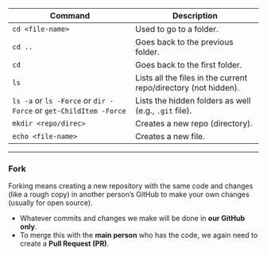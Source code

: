 
| Command                                                          | Description                                                     |
| ---------------------------------------------------------------- | --------------------------------------------------------------- |
| `cd <file-name>`                                                 | Used to go to a folder.                                         |
| `cd ..`                                                          | Goes back to the previous folder.                               |
| `cd`                                                             | Goes back to the first folder.                                  |
| `ls`                                                             | Lists all the files in the current repo/directory (not hidden). |
| `ls -a` or `ls -Force` or `dir -Force` or `get-ChildItem -Force` | Lists the hidden folders as well (e.g., `.git` file).           |
| `mkdir <repo/direc>`                                             | Creates a new repo (directory).                                 |
| `echo <file-name>`                                               | Creates a new file.                                             |

---

### Fork

Forking means creating a new repository with the same code and changes (like a rough copy) in another person’s GitHub to make your own changes (usually for open source).

* Whatever commits and changes we make will be done in **our GitHub only**.
* To merge this with the **main person** who has the code, we again need to create a **Pull Request (PR)**.
